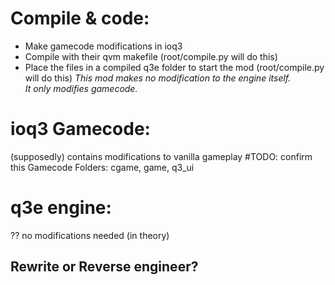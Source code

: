 # Compile & code:
  - Make gamecode modifications in ioq3
  - Compile with their qvm makefile (root/compile.py will do this)
  - Place the files in a compiled q3e folder to start the mod (root/compile.py will do this)
_This mod makes no modification to the engine itself._  
_It only modifies gamecode._

# ioq3 Gamecode: 
  (supposedly) contains modifications to vanilla gameplay    #TODO: confirm this
  Gamecode Folders: cgame, game, q3_ui

# q3e engine:
  ?? no modifications needed (in theory)

## Rewrite or Reverse engineer?  
